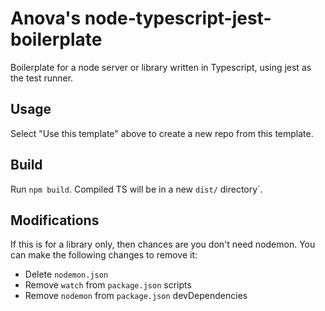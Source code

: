 # Anova's node-typescript-jest-boilerplate

Boilerplate for a node server or library written in Typescript, using jest as
the test runner.

## Usage

Select "Use this template" above to create a new repo from this template.

## Build

Run `npm build`. Compiled TS will be in a new `dist/` directory`.

## Modifications

If this is for a library only, then chances are you don't need nodemon. You can
make the following changes to remove it:

- Delete `nodemon.json`
- Remove `watch` from `package.json` scripts
- Remove `nodemon` from `package.json` devDependencies
